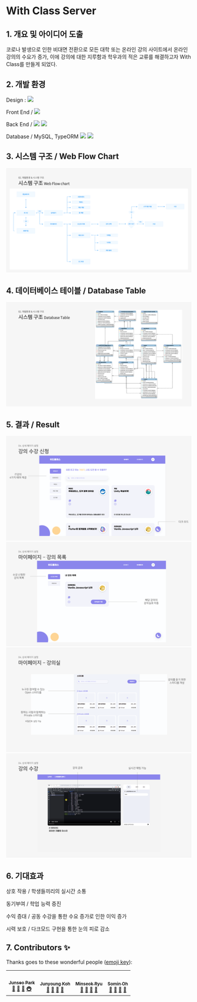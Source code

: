 # With Class Server

## 1. 개요 및 아이디어 도출
코로나 발생으로 인한 비대면 전환으로 모든 대학 또는 온라인 강의 사이트에서 온라인 강의의 수요가 증가, 이에 강의에 대한 지루함과 학우과의 적은 교류를 해결하고자 With Class를 만들게 되었다.

## 2. 개발 환경

Design : <img src="https://img.shields.io/badge/Adobe XD-9999FF?style=flat-square&logo=Adobe XD&logoColor=black"/>

Front End / <img src="https://img.shields.io/badge/React-61DAFB?style=flat-square&logo=React&logoColor=black"/>

Back End / <img src="https://img.shields.io/badge/NestJS-E0234E?style=flat-square&logo=NestJS&logoColor=black"/> <img src="https://img.shields.io/badge/-Node.js-%23339933?style=flat-square&logo=node.js&logoColor=white"/>

Database / MySQL, TypeORM <img src="https://img.shields.io/badge/MySQL-4479A1?style=flat-square&logo=MySQL&logoColor=black"/> <img src="https://img.shields.io/badge/TypeORM-262627?style=flat-square&logo=TypeORM&logoColor=white"/>

## 3. 시스템 구조 / Web Flow Chart
![image](https://github.com/3MAC1LG/WC_server/blob/master/pic/%EB%8B%A4%EC%9A%B4%EB%A1%9C%EB%93%9C%20(7).png)

## 4. 데이터베이스 테이블 / Database Table
![image](https://github.com/3MAC1LG/WC_server/blob/master/pic/%EB%8B%A4%EC%9A%B4%EB%A1%9C%EB%93%9C%20(8).png)

## 5. 결과 / Result
![image](https://github.com/3MAC1LG/WC_server/blob/master/pic/%EC%8A%AC%EB%9D%BC%EC%9D%B4%EB%93%9C8.PNG)
![image](https://github.com/3MAC1LG/WC_server/blob/master/pic/%EC%8A%AC%EB%9D%BC%EC%9D%B4%EB%93%9C9.PNG)
![image](https://github.com/3MAC1LG/WC_server/blob/master/pic/%EC%8A%AC%EB%9D%BC%EC%9D%B4%EB%93%9C10.PNG)
![image](https://github.com/3MAC1LG/WC_server/blob/master/pic/%EC%8A%AC%EB%9D%BC%EC%9D%B4%EB%93%9C11.PNG)



## 6. 기대효과
상호 작용 / 학생들끼리의 실시간 소통

동기부여 / 학업 능력 증진

수익 증대 / 공동 수강을 통한 수요 증가로 인한 이익 증가

시력 보호 / 다크모드 구현을 통한 눈의 피로 감소

## 7. Contributors ✨

Thanks goes to these wonderful people ([emoji key](https://allcontributors.org/docs/en/emoji-key)):

<table>
  <tr>
    <td align="center"><a href="https://github.com/blan19"><img src="" width="100px;" alt=""/><br /><sub><b>Junseo Park</b></sub></a><br /><a href="#question-kentcdodds" title="Answering Questions">💬</a> <a href="" title="Documentation">📖</a> <a href="https://github.com/3MAC1LG/WC_server/pulls?q=is%3Apr+is%3Aclosed+label%3A%EC%A4%80%EC%84%9C" title="Reviewed Pull Requests">👀</a> <a href="#infra-jakebolam" title="Infrastructure (Hosting, Build-Tools, etc)">🚇</a></td>
      <td align="center"><a href="https://github.com/Junst"><img src="" width="100px;" alt=""/><br /><sub><b>Junyoung Koh</b></sub></a><br /><a href="#question-kentcdodds" title="Answering Questions">💬</a> <a href="" title="Documentation">📖</a> <a href="https://github.com/3MAC1LG/WC_server/pulls?q=is%3Apr+is%3Aclosed+label%3A%EC%A4%80%EC%98%81" title="Reviewed Pull Requests">👀</a> <a href="#talk-kentcdodds" title="Talks">📢</a></td>
      <td align="center"><a href="https://github.com/paulryu96"><img src="" width="100px;" alt=""/><br /><sub><b>Minseok Ryu</b></sub></a><br /><a href="#question-kentcdodds" title="Answering Questions">💬</a> <a href="" title="Documentation">📖</a> <a href="" title="Reviewed Pull Requests">👀</a> <a href="#talk-kentcdodds" title="Talks">🎨</a></td>
    <td align="center"><a href="https://github.com/somin00"><img src="" width="100px;" alt=""/><br /><sub><b>Somin Oh</b></sub></a><br /><a href="#question-kentcdodds" title="Answering Questions">💬</a> <a href="" title="Documentation">📖</a> <a href="h" title="Reviewed Pull Requests">👀</a> <a href="#tool-jfmengels" title="Tools">🔧</a></td>
  </tr>
</table>
